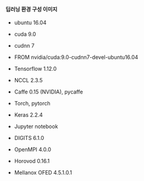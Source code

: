 #### 딥러닝 환경 구성 이미지 

- ubuntu 16.04
- cuda 9.0
- cudnn 7
- FROM nvidia/cuda:9.0-cudnn7-devel-ubuntu16.04 

- Tensorflow 1.12.0
- NCCL 2.3.5
- Caffe 0.15 (NVIDIA), pycaffe
- Torch, pytorch
- Keras 2.2.4

- Jupyter notebook
- DIGITS 6.1.0

- OpenMPI 4.0.0
- Horovod 0.16.1

- Mellanox OFED 4.5.1.0.1
